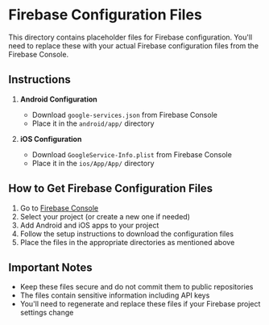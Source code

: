 # Firebase Configuration Files

This directory contains placeholder files for Firebase configuration. You'll need to replace these with your actual Firebase configuration files from the Firebase Console.

## Instructions

1. **Android Configuration**
   - Download `google-services.json` from Firebase Console
   - Place it in the `android/app/` directory

2. **iOS Configuration**
   - Download `GoogleService-Info.plist` from Firebase Console
   - Place it in the `ios/App/App/` directory

## How to Get Firebase Configuration Files

1. Go to [Firebase Console](https://console.firebase.google.com/)
2. Select your project (or create a new one if needed)
3. Add Android and iOS apps to your project
4. Follow the setup instructions to download the configuration files
5. Place the files in the appropriate directories as mentioned above

## Important Notes

- Keep these files secure and do not commit them to public repositories
- The files contain sensitive information including API keys
- You'll need to regenerate and replace these files if your Firebase project settings change
